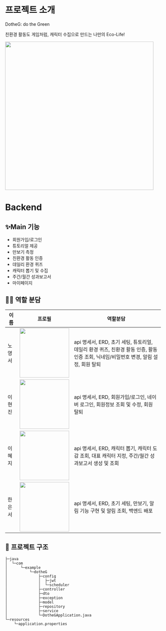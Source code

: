# 프로젝트 소개
DotheG: do the Green

친환경 활동도 게임처럼, 캐릭터 수집으로 만드는 나만의 Eco-Life!

<img src="https://github.com/user-attachments/assets/0f2b0823-5b82-42a6-99c1-287ac3d733df" width="480"/>


# Backend

## ✨Main 기능
- 회원가입/로그인
- 튜토리얼 제공
- 만보기 측정
- 친환경 활동 인증
- 데일리 환경 퀴즈
- 캐릭터 뽑기 및 수집
- 주간/월간 성과보고서
- 마이페이지 


## 👩‍💻 역할 분담
|       이름         | 프로필                                                              |                                      역할분담                         |
| -------------------------------------- | ------------------------------------------------------------------- | --------------------------------------------------------------------- |
| 노영서 | <img src="https://github.com/user-attachments/assets/da4077ee-ea1c-4878-a67a-8c545668fb8a" width="160"/> | api 명세서, ERD, 초기 세팅, 튜토리얼, 데일리 환경 퀴즈, 친환경 활동 인증, 활동 인증 조회, 닉네임/비밀번호 변경, 알림 설정, 회원 탈퇴 |
| 이현진 | <img src="https://github.com/user-attachments/assets/3cd02d1e-7f5f-463d-bfec-f2b772ca8f29" width="160"/> | api 명세서, ERD, 회원가입/로그인, 네이버 로그인, 회원정보 조회 및 수정, 회원 탈퇴 |
| 이혜지 | <img src="https://github.com/user-attachments/assets/0b9d7fa2-99a4-4424-beb2-4d5e7fd96bb5" width="160"/> | api 명세서, ERD, 캐릭터 뽑기, 캐릭터 도감 조회, 대표 캐릭터 지정, 주간/월간 성과보고서 생성 및 조회 |
| 한은서 | <img src="https://github.com/user-attachments/assets/a24466e9-d8ec-4753-bfba-02b6ad1487d6" width="160"/> | api 명세서, ERD, 초기 세팅, 만보기, 알림 기능 구현 및 알림 조회, 백엔드 배포 |


## 🌳 프로젝트 구조
```
├─java
│  └─com
│      └─example
│          └─dotheG
│              ├─config
│              │  ├─jwt
│              │  └─scheduler
│              ├─controller
│              ├─dto
│              ├─exception
│              ├─model
│              ├─repository
│              ├─service
│              └─DotheGApplication.java
└─resources
    └─application.properties
```
